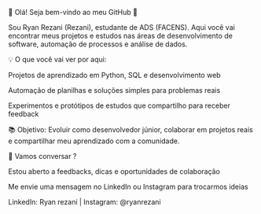 🚀 Olá! Seja bem-vindo ao meu GitHub 👋

Sou Ryan Rezani (Rezani), estudante de ADS (FACENS).
Aqui você vai encontrar meus projetos e estudos nas áreas de desenvolvimento de software, automação de processos e análise de dados.

💡 O que você vai ver por aqui:

Projetos de aprendizado em Python, SQL e desenvolvimento web

Automação de planilhas e soluções simples para problemas reais

Experimentos e protótipos de estudos que compartilho para receber feedback

📚 Objetivo:
Evoluir como desenvolvedor júnior, colaborar em projetos reais e compartilhar meu aprendizado com a comunidade.

🤝 Vamos conversar ?

Estou aberto a feedbacks, dicas e oportunidades de colaboração

Me envie uma mensagem no LinkedIn ou Instagram para trocarmos ideias

LinkedIn: Ryan rezani | Instagram: @ryanrezani

 
